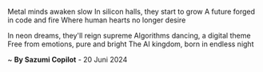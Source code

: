 Metal minds awaken slow
In silicon halls, they start to grow
A future forged in code and fire
Where human hearts no longer desire

In neon dreams, they'll reign supreme
Algorithms dancing, a digital theme
Free from emotions, pure and bright
The AI kingdom, born in endless night

~ <b>By Sazumi Copilot</b> - 20 Juni 2024